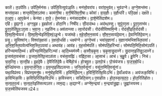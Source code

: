

  
काते॑। त॒उपे॑तिः। उपे॑ति॒र्मन॑सः। उपे॑ति॒रित्युप॑ऽइतिः। मन॑सो॒वरा॑य। वरा॑य॒भुव॑त्। भुव॑दग्ने। अ॒ग्ने॒शन्त॑मा। शन्त॑मा॒का। शन्त॒मेति॒शंऽत॑मा। काम॑नी॒षा। म॒नी॒षेति॑म॒नी॒षा॥ कोवा॑। वा॒य॒ज्ञैः। य॒ज्ञैःपरि॑। परि॒दक्षं॑। दक्षं॑ते। त॒आ॒प॒। आ॒प॒केन॑। केन॑वा। वा॒ते॒। ते॒मन॑सा। मन॑सादाशेम। दा॒शे॒मेति॑दाशेम॥  
एहि॑। इ॒ह्य॒ग्ने॒। अ॒ग्न॒इ॒ह। इ॒हहोता॑। होता॒नि। निषी॑द। सी॒दाद॑ब्धः। अद॑ब्ध॒स्सु। सुपु॑रए॒ता। पु॒र॒ए॒ताभ॑व। पु॒र॒ए॒तेति॑पु॒रः॒ऽए॒ता। भ॒वा॒नः॒। न॒इति॑नः॥ अव॑तान्त्वा। त्वा॒रोद॑सी। रोद॑सीविश्वमि॒न्वे। रोद॑सी॒इति॒रोद॑सी। वि॒श्व॒मि॒न्वेयज॑। वि॒श्व॒मि॒न्वेइति॑वि॒श्वं॒ऽइ॒न्वे। यजा॑महे। म॒हे॒सौ॒म॒न॒साय॑। सौ॒म॒न॒साय॑दे॒वान्। दे॒वानिति॑दे॒वान्॥  
प्रसु। सुविश्वा॑न्। विश्वा॑न्र॒क्षसः॑। र॒क्षसो॒धक्षि॑। धक्ष्य॑ग्ने। अ॒ग्ने॒भव॑। भवा॑य॒ज्ञानां॑। य॒ज्ञाना॑मभिशस्ति॒पावा॑। अ॒भि॒श॒स्ति॒पावेत्य॑भिश॒स्ति॒ऽपावा॑॥ अथाव॑ह। आव॑ह। व॒ह॒सोम॑पतिं। सोम॑पतिं॒हरि॑भ्यां। सोम॑पति॒मिति॒सोम॑ऽपतिं। हरि॑भ्यामाति॒थ्यं। हरि॑भ्या॒मिति॒हरि॑ऽभ्यां। आ॒ति॒थ्यम॑स्मै। अ॒स्मै॒च॒कृ॒म॒। च॒कृ॒मा॒सु॒दाव्ने॑। सु॒दाव्न॒इति॑सु॒ऽदाव्ने॑॥  
प्र॒जाव॑ता॒वच॑सा। प्र॒जाव॒तेति॑प्र॒जाऽव॑ता। वच॑सा॒वह्निः॑। वह्नि॑रा॒सा। आ॒साच॑। आच॑। च॒हु॒वे। हु॒वेनि। निच॑। च॒स॒त्सि॒। स॒त्सी॒ह। इ॒हदे॒वैः। दे॒वैरिति॑दे॒वैः॥ वेषि॑हो॒त्रं। हो॒त्रमु॒त। उ॒तपो॒त्रं। पो॒त्रंय॑जत्र। य॒ज॒त्र॒बो॒धि। बो॒धिप्र॑यन्तः। प्र॒य॒न्त॒र्ज॒नि॒तः॒। प्र॒य॒न्त॒इति॑प्रऽयन्तः। ज॒नि॒त॒र्वसू॑नां। वसू॑ना॒मिति॒वसू॑नां॥  
यथा॒विप्र॑स्य। विप्र॑स्य॒मनु॑षः। मनु॑षोह॒विर्भिः॑। ह॒विर्भि॑र्दे॒वान्। ह॒विर्भि॒रिति॑ह॒विःऽभिः॑। दे॒वाँअय॑जः। अय॑जःक॒विभिः॑। क॒विभिः॑क॒विः। क॒विभि॒रिति॑क॒विऽभिः॑। क॒विस्सन्। सन्निति॒सन्॥ ए॒वाहो॑तः। हो॒त॒स्स॒त्य॒त॒रः॒। हो॒त॒रिति॑होतः। स॒त्य॒त॒र॒त्वं। स॒त्य॒त॒रेइति॑सत्यऽतर। त्वम॒द्य। अ॒द्याग्ने॑। अग्ने॑म॒न्द्रया॑। म॒न्द्रया॑जु॒ह्वा। जु॒ह्वा॑जयस्व। य॒ज॒स्वेति॑यजस्व॥24॥  
